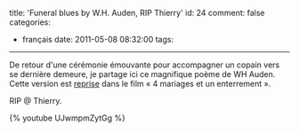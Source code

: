title: 'Funeral blues by W.H. Auden, RIP Thierry'
id: 24
comment: false
categories:
  - français
date: 2011-05-08 08:32:00
tags:
---

De retour d'une cérémonie émouvante pour accompagner un copain vers se dernière demeure, je partage ici ce magnifique poème de WH Auden.  Cette version est [reprise](http://youtu.be/b_a-eXIoyYA) dans le film « 4 mariages et un enterrement ».

RIP @ Thierry.

{% youtube UJwmpmZytGg %}
